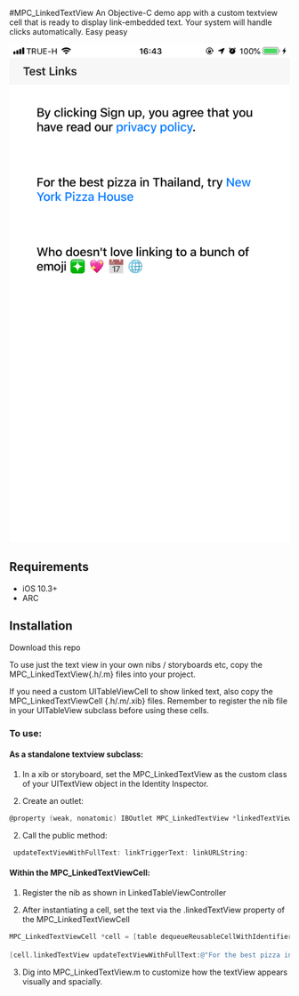 #MPC_LinkedTextView 
An Objective-C demo app with a custom textview cell that is ready to display link-embedded text. Your system will handle clicks automatically. Easy peasy

![Example links (the emoji are also linked)](https://github.com/fareast555/MPC_LinkedTextView/blob/master/screenShot.png)


## Requirements

* iOS 10.3+
* ARC

## Installation

Download this repo

To use just the text view in your own nibs / storyboards etc, copy the MPC_LinkedTextView{.h/.m} files into your project.

If you need a custom UITableViewCell to show linked text, also copy the MPC_LinkedTextViewCell {.h/.m/.xib} files. Remember to register the nib file in your UITableView subclass before using these cells. 

 
<h3>To use:</h3>
<h4>As a standalone textview subclass:</h4>

  1. In a xib or storyboard, set the MPC_LinkedTextView as the custom class of your UITextView object in the Identity Inspector.
 
  2. Create an outlet: 

  ```objectivec
  @property (weak, nonatomic) IBOutlet MPC_LinkedTextView *linkedTextView;
```
2. Call the public method: 

  ```objectivec
   updateTextViewWithFullText: linkTriggerText: linkURLString:
```

<h4>Within the MPC_LinkedTextViewCell:</h4>

  1. Register the nib as shown in LinkedTableViewController

  2. After instantiating a cell, set the text via the .linkedTextView property of the MPC_LinkedTextViewCell

  ```objectivec
  MPC_LinkedTextViewCell *cell = [table dequeueReusableCellWithIdentifier:[MPC_LinkedTextViewCell reuseID] forIndexPath:path];

  [cell.linkedTextView updateTextViewWithFullText:@"For the best pizza in Thailand, try New York Pizza House" linkTriggerText:@"New York Pizza House" linkURLString:@"https://www.newyorkpizza.co.th"];
```

  3. Dig into MPC_LinkedTextView.m to customize how the textView appears visually and spacially.
